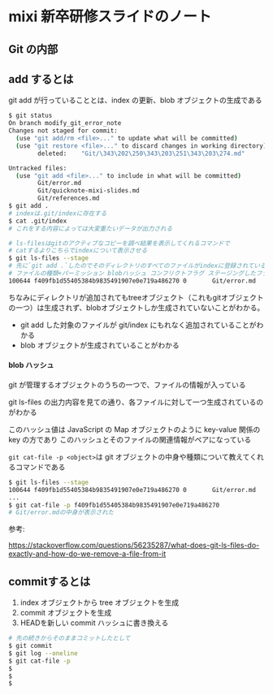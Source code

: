 # mixi 新卒研修スライドのノート

## Git の内部

## add するとは

git add が行っていることとは、index の更新、blob オブジェクトの生成である

```bash
$ git status
On branch modify_git_error_note
Changes not staged for commit:
  (use "git add/rm <file>..." to update what will be committed)
  (use "git restore <file>..." to discard changes in working directory)
        deleted:    "Git/\343\202\250\343\203\251\343\203\274.md"

Untracked files:
  (use "git add <file>..." to include in what will be committed)
        Git/error.md
        Git/quicknote-mixi-slides.md
        Git/references.md
$ git add .
# indexは.git/indexに存在する
$ cat .git/index
# これをする内容によっては大変重たいデータが出力される

# ls-filesはgitのアクティブなコピーを調べ結果を表示してくれるコマンドで
# catするよりこちらでindexについて表示させる
$ git ls-files --stage
# 先に`git add .`したのでそのディレクトリのすべてのファイルがindexに登録されているのが確認できる
# ファイルの種類+パーミッション blobハッシュ コンフリクトフラグ ステージングしたファイル
100644 f409fb1d55405384b9835491907e0e719a486270 0       Git/error.md

```

ちなみにディレクトリが追加されてもtreeオブジェクト（これもgitオブジェクトの一つ）は生成されず、blobオブジェクトしか生成されていないことがわかる。


-   git add した対象のファイルが git/index にもれなく追加されていることがわかる
-   blob オブジェクトが生成されていることがわかる

#### blob ハッシュ

git が管理するオブジェクトのうちの一つで、ファイルの情報が入っている

git ls-files の出力内容を見ての通り、各ファイルに対して一つ生成されているのがわかる

このハッシュ値は JavaScript の Map オブジェクトのように key-value 関係の key の方であり
このハッシュとそのファイルの関連情報がペアになっている

`git cat-file -p <object>`は git オブジェクトの中身や種類について教えてくれるコマンドである

```bash
$ git ls-files --stage
100644 f409fb1d55405384b9835491907e0e719a486270 0       Git/error.md
...
$ git cat-file -p f409fb1d55405384b9835491907e0e719a486270
# Git/error.mdの中身が表示された
```

参考:

https://stackoverflow.com/questions/56235287/what-does-git-ls-files-do-exactly-and-how-do-we-remove-a-file-from-it


## commitするとは

1. index オブジェクトから tree オブジェクトを生成
2. commit オブジェクトを生成
3. HEADを新しい commit ハッシュに書き換える

```bash
# 先の続きからそのままコミットしたとして
$ git commit
$ git log --oneline
$ git cat-file -p 
$ 
$ 
$ 
```